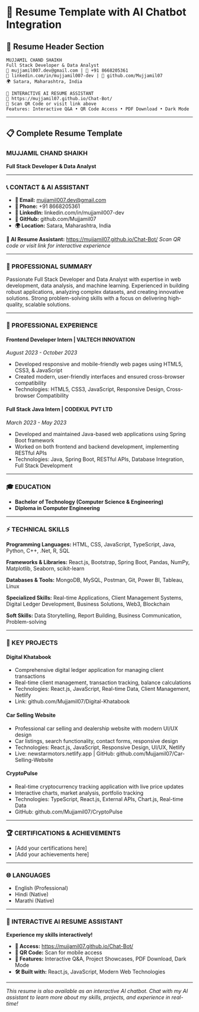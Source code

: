 # 📄 Resume Template with AI Chatbot Integration

## 🎯 Resume Header Section

```
MUJJAMIL CHAND SHAIKH
Full Stack Developer & Data Analyst
📧 mujjamil007.dev@gmail.com | 📱 +91 8668205361
💼 linkedin.com/in/mujjamil007-dev | 🐙 github.com/Mujjamil07
🌍 Satara, Maharashtra, India

🤖 INTERACTIVE AI RESUME ASSISTANT
🔗 https://mujjamil07.github.io/Chat-Bot/
📱 Scan QR Code or visit link above
Features: Interactive Q&A • QR Code Access • PDF Download • Dark Mode
```

---

## 📋 Complete Resume Template

### **MUJJAMIL CHAND SHAIKH**
**Full Stack Developer & Data Analyst**

---

### **📞 CONTACT & AI ASSISTANT**
- **📧 Email:** mujjamil007.dev@gmail.com
- **📱 Phone:** +91 8668205361
- **💼 LinkedIn:** linkedin.com/in/mujjamil007-dev
- **🐙 GitHub:** github.com/Mujjamil07
- **🌍 Location:** Satara, Maharashtra, India

**🤖 AI Resume Assistant:** https://mujjamil07.github.io/Chat-Bot/
*Scan QR code or visit link for interactive experience*

---

### **🎯 PROFESSIONAL SUMMARY**
Passionate Full Stack Developer and Data Analyst with expertise in web development, data analysis, and machine learning. Experienced in building robust applications, analyzing complex datasets, and creating innovative solutions. Strong problem-solving skills with a focus on delivering high-quality, scalable solutions.

---

### **💼 PROFESSIONAL EXPERIENCE**

#### **Frontend Developer Intern** | VALTECH INNOVATION
*August 2023 - October 2023*
- Developed responsive and mobile-friendly web pages using HTML5, CSS3, & JavaScript
- Created modern, user-friendly interfaces and ensured cross-browser compatibility
- Technologies: HTML5, CSS3, JavaScript, Responsive Design, Cross-browser Compatibility

#### **Full Stack Java Intern** | CODEKUL PVT LTD
*March 2023 - May 2023*
- Developed and maintained Java-based web applications using Spring Boot framework
- Worked on both frontend and backend development, implementing RESTful APIs
- Technologies: Java, Spring Boot, RESTful APIs, Database Integration, Full Stack Development

---

### **🎓 EDUCATION**
- **Bachelor of Technology (Computer Science & Engineering)**
- **Diploma in Computer Engineering**

---

### **⚡ TECHNICAL SKILLS**

**Programming Languages:** HTML, CSS, JavaScript, TypeScript, Java, Python, C++, .Net, R, SQL

**Frameworks & Libraries:** React.js, Bootstrap, Spring Boot, Pandas, NumPy, Matplotlib, Seaborn, scikit-learn

**Databases & Tools:** MongoDB, MySQL, Postman, Git, Power BI, Tableau, Linux

**Specialized Skills:** Real-time Applications, Client Management Systems, Digital Ledger Development, Business Solutions, Web3, Blockchain

**Soft Skills:** Data Storytelling, Report Building, Business Communication, Problem-solving

---

### **🚀 KEY PROJECTS**

#### **Digital Khatabook**
- Comprehensive digital ledger application for managing client transactions
- Real-time client management, transaction tracking, balance calculations
- Technologies: React.js, JavaScript, Real-time Data, Client Management, Netlify
- Link: github.com/Mujjamil07/Digital-Khatabook

#### **Car Selling Website**
- Professional car selling and dealership website with modern UI/UX design
- Car listings, search functionality, contact forms, responsive design
- Technologies: React.js, JavaScript, Responsive Design, UI/UX, Netlify
- Live: newstarmotors.netlify.app | GitHub: github.com/Mujjamil07/Car-Selling-Website

#### **CryptoPulse**
- Real-time cryptocurrency tracking application with live price updates
- Interactive charts, market analysis, portfolio tracking
- Technologies: TypeScript, React.js, External APIs, Chart.js, Real-time Data
- GitHub: github.com/Mujjamil07/CryptoPulse

---

### **🏆 CERTIFICATIONS & ACHIEVEMENTS**
- [Add your certifications here]
- [Add your achievements here]

---

### **🌐 LANGUAGES**
- English (Professional)
- Hindi (Native)
- Marathi (Native)

---

### **🤖 INTERACTIVE AI RESUME ASSISTANT**
**Experience my skills interactively!**
- **🔗 Access:** https://mujjamil07.github.io/Chat-Bot/
- **📱 QR Code:** Scan for mobile access
- **💬 Features:** Interactive Q&A, Project Showcases, PDF Download, Dark Mode
- **🛠️ Built with:** React.js, JavaScript, Modern Web Technologies

---

*This resume is also available as an interactive AI chatbot. Chat with my AI assistant to learn more about my skills, projects, and experience in real-time!*
